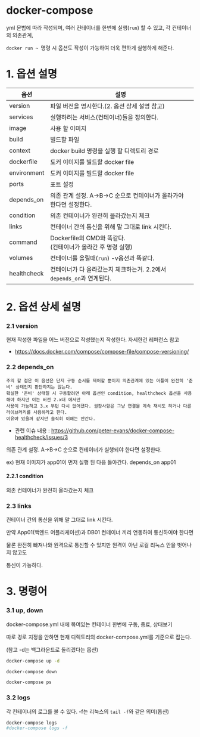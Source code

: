 ﻿# docker-compose

yml 문법에 따라 작성되며, 여러 컨테이너를 한번에 실행(`run`) 할 수 있고, 각 컨테이너의 의존관계,

`docker run ~ `명령 시 옵션도 작성이 가능하여 더욱 편하게 실행하게 해준다.

# 1. 옵션 설명

| 옵션 | 설명 |
| ------------- | ------------- |
| version | 파일 버전을 명시한다.(2. 옵션 상세 설명 참고) |
| services | 실행하려는 서비스(컨테이너)들을 정의한다. |
| image | 사용 할 이미지 |
| build | 빌드할 파일 |
| context | docker build 명령을 실행 할 디렉토리 경로 |
| dockerfile | 도커 이미지를 빌드할 docker file |
| environment | 도커 이미지를 빌드할 docker file |
| ports | 포트 설정 |
| depends_on | 의존 관계 설정. A->B->C 순으로 컨테이너가 올라가야 한다면 설정한다. |
| condition | 의존 컨테이너가 완전히 올라갔는지 체크 |
| links | 컨테이너 간의 통신을 위해 말 그대로 link 시킨다. |
| command | Dockerfile의 CMD와 똑같다. <br />(컨테이너가 올라간 후 명령 실행) |
| volumes | 컨테이너를 올릴때(`run`) -v옵션과 똑같다. |
| healthcheck | 컨테이너가 다 올라갔는지 체크하는거. 2.2에서 `depends_on`과 연계된다. |

# 2. 옵션 상세 설명

### 2.1 version

현재 작성한 파일을 어느 버전으로 작성했는지 작성한다. 자세한건 레퍼런스 참고

* https://docs.docker.com/compose/compose-file/compose-versioning/

### 2.2 depends_on

    주의 할 점은 이 옵션은 단지 구동 순서를 제어할 뿐이지 의존관계에 있는 어플이 완전히 '준비' 상태인지 판단하지는 않는다.
    확실한 '준비' 상태일 시 구동할려면 아래 옵션인 condition, healthcheck 옵션을 사용해야 하지만 이는 버전 2.x대 에서만
    사용이 가능하고 3.x 부턴 다시 없어졌다. 권장사항은 그냥 연결을 계속 재시도 하거나 다른 라이브러리를 사용하라고 한다.
    이유야 있을꺼 같지만 솔직히 이해는 안간다.
    
* 관련 이슈 내용 : https://github.com/peter-evans/docker-compose-healthcheck/issues/3


의존 관계 설정. A->B->C 순으로 컨테이너가 실행되야 한다면 설정한다.

ex) 현재 이미지가 app01이 먼저 실행 된 다음 돌아간다.
    depends_on
        app01

#### 2.2.1 condition
의존 컨테이너가 완전히 올라갔는지 체크

### 2.3 links
컨테이너 간의 통신을 위해 말 그대로 link 시킨다.

만약 App01(백엔드 어플리케이션)과 DB01 컨테이너 끼리 연동하여 통신하여야 한다면

물론 완전히 빠져나와 원격으로 통신할 수 있지만 원격이 아닌 로컬 리눅스 안을 벗어나지 않고도

통신이 가능하다.

# 3. 명령어

### 3.1 up, down

docker-compose.yml 내에 묶여있는 컨테이너 한번에 구동, 종료, 상태보기

따로 경로 지정을 안하면 현재 디렉토리의 docker-compose.yml를 기준으로 잡는다.

(참고 -d는 백그라운드로 돌리겠다는 옵션)
```sh
docker-compose up -d

docker-compose down

docker-compose ps

```

### 3.2 logs

각 컨테이너의 로그를 볼 수 있다. -f는 리눅스의 `tail -f`와 같은 의미(옵션)

```sh
docker-compose logs
#docker-compose logs -f
```
